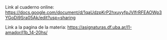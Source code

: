 Link al cuaderno online:
https://docs.google.com/document/d/1qaUdzpKrP2hxuyyfpJVlfrRFEAOWp3YGoDi9Sra05Ak/edit?usp=sharing

 Link a la pagina de la materia:
https://asignaturas.df.uba.ar/l1-amador/l1b_14-20hs/
